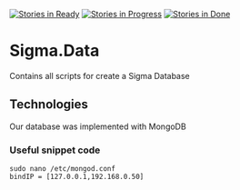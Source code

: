 [![Stories in Ready](https://badge.waffle.io/StratosAgein/Sigma.Data.png?label=ready&title=Ready)](https://waffle.io/StratosAgein/Sigma.Data) [![Stories in Progress](https://badge.waffle.io/StratosAgein/Sigma.Data.png?label=In%20Progress&title=In%20Progress)](https://waffle.io/StratosAgein/Sigma.Data) [![Stories in Done](https://badge.waffle.io/StratosAgein/Sigma.Data.png?label=Done&title=Done)](https://waffle.io/StratosAgein/Sigma.Data)
# Sigma.Data
Contains all scripts for create a Sigma Database

## Technologies
Our database was implemented with MongoDB

### Useful snippet code
    sudo nano /etc/mongod.conf
    bindIP = [127.0.0.1,192.168.0.50]
